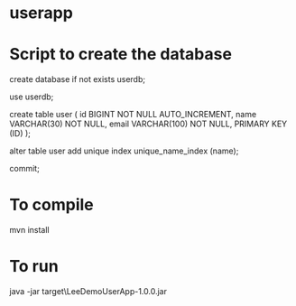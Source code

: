 # userapp

# Script to create the database
create database if not exists userdb;

use userdb;

create table user (
   id BIGINT NOT NULL AUTO_INCREMENT,
   name VARCHAR(30) NOT NULL,
   email VARCHAR(100) NOT NULL,
   PRIMARY KEY (ID)
);			   

alter table user add unique index unique_name_index (name);

commit;

# To compile
mvn install

# To run
java -jar target\LeeDemoUserApp-1.0.0.jar
